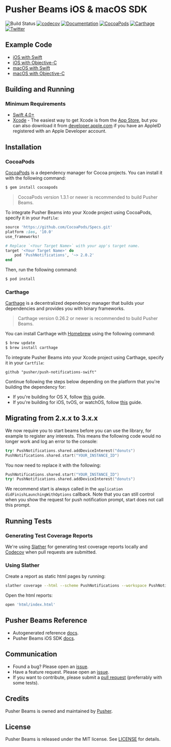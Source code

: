 # Pusher Beams iOS & macOS SDK

![Build Status](https://app.bitrise.io/app/2798096bb06e322f/status.svg?token=GHiO2KcqAY_UDS8g8M-f5g)
[![codecov](https://codecov.io/gh/pusher/push-notifications-swift/branch/master/graph/badge.svg)](https://codecov.io/gh/pusher/push-notifications-swift)
[![Documentation](https://pusher.github.io/push-notifications-swift/badge.svg)](https://pusher.github.io/push-notifications-swift/Classes/PushNotifications.html)
[![CocoaPods](https://img.shields.io/cocoapods/v/PushNotifications.svg)](https://cocoapods.org/pods/PushNotifications)
[![Carthage](https://img.shields.io/badge/carthage-compatible-4BC51D.svg?style=flat)](https://github.com/Carthage/Carthage)
[![Twitter](https://img.shields.io/badge/twitter-@Pusher-blue.svg?style=flat)](http://twitter.com/Pusher)

## Example Code

- [iOS with Swift](https://github.com/pusher/push-notifications-swift/blob/master/push-notifications-ios/push-notifications-ios/AppDelegate.swift)
- [iOS with Objective-C](https://github.com/pusher/push-notifications-swift/blob/master/push-notifications-objc/push-notifications-objc/AppDelegate.m)
- [macOS with Swift](https://github.com/pusher/push-notifications-swift/blob/master/push-notifications-mac/push-notifications-mac/AppDelegate.swift)
- [macOS with Objective-C](https://github.com/pusher/push-notifications-swift/blob/master/push-notifications-mac-objc/push-notifications-mac-objc/AppDelegate.m)

## Building and Running

### Minimum Requirements

- [Swift 4.0+](https://github.com/pusher/push-notifications-swift/commit/d6dfa2186195135d8d7d1e3d3efdd7f8661ea404)
- [Xcode](https://itunes.apple.com/us/app/xcode/id497799835) - The easiest way to get Xcode is from the [App Store](https://itunes.apple.com/us/app/xcode/id497799835?mt=12), but you can also download it from [developer.apple.com](https://developer.apple.com/) if you have an AppleID registered with an Apple Developer account.

## Installation

### CocoaPods

[CocoaPods](http://cocoapods.org) is a dependency manager for Cocoa projects. You can install it with the following command:

```bash
$ gem install cocoapods
```

> CocoaPods version 1.3.1 or newer is recommended to build Pusher Beams.

To integrate Pusher Beams into your Xcode project using CocoaPods, specify it in your `Podfile`:

```ruby
source 'https://github.com/CocoaPods/Specs.git'
platform :ios, '10.0'
use_frameworks!

# Replace `<Your Target Name>` with your app's target name.
target '<Your Target Name>' do
    pod 'PushNotifications', '~> 2.0.2'
end
```

Then, run the following command:

```bash
$ pod install
```

### Carthage

[Carthage](https://github.com/Carthage/Carthage) is a decentralized dependency manager that builds your dependencies and provides you with binary frameworks.

> Carthage version 0.26.2 or newer is recommended to build Pusher Beams.

You can install Carthage with [Homebrew](http://brew.sh/) using the following command:

```bash
$ brew update
$ brew install carthage
```

To integrate Pusher Beams into your Xcode project using Carthage, specify it in your `Cartfile`:

```ogdl
github "pusher/push-notifications-swift"
```

Continue following the steps below depending on the platform that you're building the dependency for:

- If you're building for OS X, follow [this](https://github.com/Carthage/Carthage#if-youre-building-for-os-x) guide.
- If you're building for iOS, tvOS, or watchOS, follow [this](https://github.com/Carthage/Carthage#if-youre-building-for-ios-tvos-or-watchos) guide.

## Migrating from 2.x.x to 3.x.x

We now require you to start beams before you can use the library, for example to register any interests. This means the following code would no longer work and log an error to the console:

```Swift
try! PushNotifications.shared.addDeviceInterest("donuts")
PushNotifications.shared.start("YOUR_INSTANCE_ID")
```

You now need to replace it with the following:

```Swift
PushNotifications.shared.start("YOUR_INSTANCE_ID")
try! PushNotifications.shared.addDeviceInterest("donuts")
```

We recommend start is always called in the `application didFinishLaunchingWithOptions` callback. Note that you can still control when you show the request for push notification prompt, start does not call this prompt.

## Running Tests

### Generating Test Coverage Reports

We're using [Slather](https://github.com/SlatherOrg/slather) for generating test coverage reports locally and [Codecov](https://codecov.io/) when pull requests are submitted.

### Using Slather

Create a report as static html pages by running:

```bash
slather coverage --html --scheme PushNotifications --workspace PushNotifications.xcworkspace/ PushNotifications/PushNotifications.xcodeproj/
```

Open the html reports:

```bash
open 'html/index.html'
```

## Pusher Beams Reference

- Autogenerated reference [docs](https://pusher.github.io/push-notifications-swift/Classes/PushNotifications.html).
- Pusher Beams iOS SDK [docs](https://docs.pusher.com/beams/reference/ios).

## Communication

- Found a bug? Please open an [issue](https://github.com/pusher/push-notifications-swift/issues).
- Have a feature request. Please open an [issue](https://github.com/pusher/push-notifications-swift/issues).
- If you want to contribute, please submit a [pull request](https://github.com/pusher/push-notifications-swift/pulls) (preferrably with some tests).

## Credits

Pusher Beams is owned and maintained by [Pusher](https://pusher.com).

## License

Pusher Beams is released under the MIT license. See [LICENSE](https://github.com/pusher/push-notifications-swift/blob/master/LICENSE) for details.
